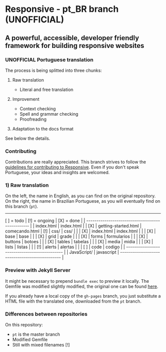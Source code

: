 # Responsive - pt_BR branch (UNOFFICIAL)

## A powerful, accessible, developer friendly framework for building responsive websites

### UNOFFICIAL Portuguese translation
The process is being splitted into three chunks:

1) Raw translation
    - Literal and free translation
    
2) Improvement 
    - Context checking
    - Spell and grammar checking
    - Proofreading

3) Adaptation to the docs format	
 	

See below the details.

### Contributing
Contributions are really appreciated. This branch strives to follow the [guidelines for contributing to Responsive](https://github.com/lsrdg/Responsive/blob/master/CONTRIBUTING.md).
Even if you don't speak Portuguese, your ideas and insights are welcomed.

### 1) Raw translation
On the left, the name in English, as you can find on the original repository.
On the right, the name in Brazilian Portuguese, as you will eventually find on this branch (`pt`).

-----------------------------------------
[ ] = todo | [!] = ongoing | [X] = done |
| ------------------------------------------------- |
|	index.html	|	index.html	|
| [X] |	getting-started.html	| comecando.html
| [!] |	css/		| css/ |
| | [X] | index.html | index.html |
| | [X] | base	     | base            |
| | [X] | grid	     | grade           |
| | [X] | forms	     | formularios     |
| | [X] | buttons    | botoes          |
| | [X] | tables     | tabelas         |
| | [X] | media	     | midia           |
| | [X] | lists	     | listas          |
| | [!] | alerts     | alertas         |
| | [ ] | code 	     | codigo          |
| ---------------------------------------------- |
| JavaScript/		| javascript   |
------------------------------------------------ |

### Preview with Jekyll Server
It might be necessary to prepend `bundle exec` to preview it locally. The 
Gemfile was modified slightly modified, the original one can be found [here](https://github.com/ResponsiveBP/Responsive/blob/gh-pages/Gemfile).

If you already have a local copy of the `gh-pages` branch, you just substitute a
HTML file with the translated one, downloaded from the `pt` branch.

### Differences between repositories
On this repository: 

- `pt` is the master branch
- Modified Gemfile 
- Still with mixed filenames [!]



